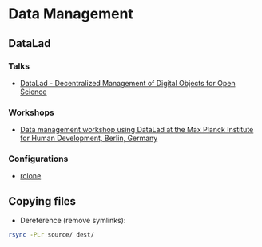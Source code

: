 # Data Management

## DataLad

### Talks

- [DataLad - Decentralized Management of Digital Objects for Open Science](https://www.youtube.com/watch?v=pIGFS8XDjco)

### Workshops

- [Data management workshop using DataLad at the Max Planck Institute for Human Development, Berlin, Germany](https://adswa.github.io/mpi-datamanagement-ws/)

### Configurations

- [rclone](https://rclone.org/)


## Copying files

- Dereference (remove symlinks):

```bash
rsync -PLr source/ dest/
```
